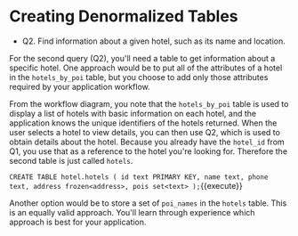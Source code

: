 # Creating Denormalized Tables

* Q2. Find information about a given hotel, such as its name and location.

For the second query (Q2), you'll need a table to get information about a specific hotel. One approach would be to put all of the attributes of a hotel in the `hotels_by_poi` table, but you choose to add only those attributes required by your application workflow.

From the workflow diagram, you note that the `hotels_by_poi` table is used to display a list of hotels with basic information on each hotel, and the application knows the unique identifiers of the hotels returned. When the user selects a hotel to view details, you can then use Q2, which is used to obtain details about the hotel. Because you already have the `hotel_id` from Q1, you use that as a reference to the hotel you're looking for. Therefore the second table is just called `hotels`.

`CREATE TABLE hotel.hotels (
    id text PRIMARY KEY,
    name text,
    phone text,
    address frozen<address>,
    pois set<text>
);`{{execute}}

Another option would be to store a set of `poi_names` in the `hotels` table. This is an equally valid approach. You'll learn through experience which approach is best for your application.
